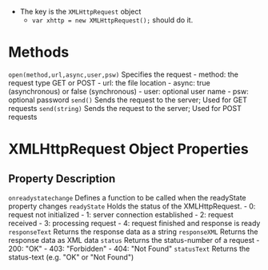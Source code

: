 - The key is the `XMLHttpRequest` object
    - `var xhttp = new XMLHttpRequest();` should do it.

Methods
=======
`open(method,url,async,user,psw)`       Specifies the request
    - method: the request type GET or POST
    - url: the file location
    - async: true (asynchronous) or false (synchronous)
    - user: optional user name
    - psw: optional password
`send()` 	                            Sends the request to the server; Used for GET requests
`send(string)` 	                        Sends the request to the server; Used for POST requests

XMLHttpRequest Object Properties
================================

Property                            Description
-----------------------------------------------
`onreadystatechange` 	            Defines a function to be called when the readyState property changes
`readyState`                        Holds the status of the XMLHttpRequest.
                                        - 0: request not initialized
                                        - 1: server connection established
                                        - 2: request received
                                        - 3: processing request
                                        - 4: request finished and response is ready
`responseText` 	                    Returns the response data as a string
`responseXML` 	                    Returns the response data as XML data
`status` 	                        Returns the status-number of a request
                                        - 200: "OK"
                                        - 403: "Forbidden"
                                        - 404: "Not Found"
`statusText`                    	Returns the status-text (e.g. "OK" or "Not Found")
